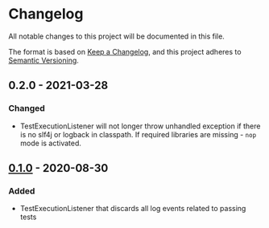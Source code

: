 # Changelog
All notable changes to this project will be documented in this file.

The format is based on [Keep a Changelog](https://keepachangelog.com/en/1.0.0/),
and this project adheres to [Semantic Versioning](https://semver.org/spec/v2.0.0.html).

## 0.2.0 - 2021-03-28
### Changed
- TestExecutionListener will not longer throw unhandled exception if there is no slf4j or logback in classpath.
If required libraries are missing - `nop` mode is activated.

## [0.1.0] - 2020-08-30
### Added
- TestExecutionListener that discards all log events related to passing tests

[0.1.0]: https://github.com/zeldigas/Reasonable-Test-Logs/tree/v0.1.0
